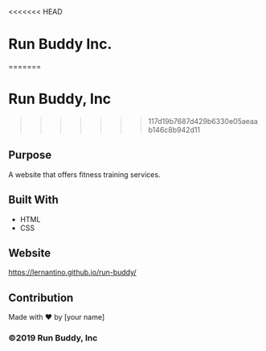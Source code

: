 <<<<<<< HEAD
# Run Buddy Inc.
=======
# Run Buddy, Inc
>>>>>>> 117d19b7687d429b6330e05aeaab146c8b942d11

## Purpose
A website that offers fitness training services. 

## Built With
* HTML
* CSS

## Website
https://lernantino.github.io/run-buddy/

## Contribution
Made with ❤️ by [your name]

### ©️2019 Run Buddy, Inc 
